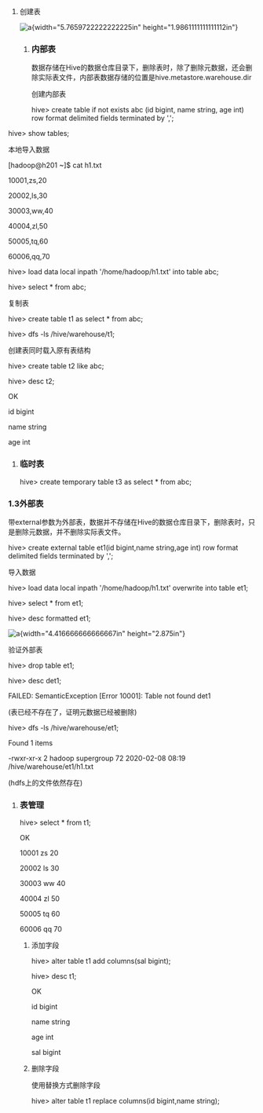 1.  创建表

    ![a](E:\中软大数据\hive视频\hive课程\课件/1表管理/media/image1.png){width="5.7659722222222225in"
    height="1.9861111111111112in"}

    1.  ### 内部表

        数据存储在Hive的数据仓库目录下，删除表时，除了删除元数据，还会删除实际表文件，内部表数据存储的位置是hive.metastore.warehouse.dir

        创建内部表

        hive&gt; create table if not exists abc (id bigint, name string,
        age int) row format delimited fields terminated by ',';

hive&gt; show tables;

本地导入数据

\[hadoop@h201 \~\]\$ cat h1.txt

10001,zs,20

20002,ls,30

30003,ww,40

40004,zl,50

50005,tq,60

60006,qq,70

hive&gt; load data local inpath '/home/hadoop/h1.txt' into table abc;

hive&gt; select \* from abc;

复制表

hive&gt; create table t1 as select \* from abc;

hive&gt; dfs -ls /hive/warehouse/t1;

创建表同时载入原有表结构

hive&gt; create table t2 like abc;

hive&gt; desc t2;

OK

id bigint

name string

age int

1.  ### 临时表

    hive&gt; create temporary table t3 as select \* from abc;

### 1.3外部表

带external参数为外部表，数据并不存储在Hive的数据仓库目录下，删除表时，只是删除元数据，并不删除实际表文件。

hive&gt; create external table et1(id bigint,name string,age int) row
format delimited fields terminated by ',';

导入数据

hive&gt; load data local inpath '/home/hadoop/h1.txt' overwrite into
table et1;

hive&gt; select \* from et1;

hive&gt; desc formatted et1;

![a](E:\中软大数据\hive视频\hive课程\课件/1表管理/media/image2.png){width="4.416666666666667in"
height="2.875in"}

验证外部表

hive&gt; drop table et1;

hive&gt; desc det1;

FAILED: SemanticException \[Error 10001\]: Table not found det1

(表已经不存在了，证明元数据已经被删除)

hive&gt; dfs -ls /hive/warehouse/et1;

Found 1 items

-rwxr-xr-x 2 hadoop supergroup 72 2020-02-08 08:19
/hive/warehouse/et1/h1.txt

(hdfs上的文件依然存在)

1.  ### 表管理

    hive&gt; select \* from t1;

    OK

    10001 zs 20

    20002 ls 30

    30003 ww 40

    40004 zl 50

    50005 tq 60

    60006 qq 70

    1.  添加字段

        hive&gt; alter table t1 add columns(sal bigint);

        hive&gt; desc t1;

        OK

        id bigint

        name string

        age int

        sal bigint

    2.  删除字段

        使用替换方式删除字段

        hive&gt; alter table t1 replace columns(id bigint,name string);


